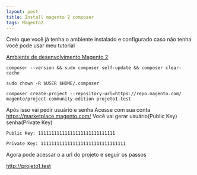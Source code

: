 ```yaml
---
layout: post
title: Install magento 2 composer
tags: Magento2
---
```

Creio que você já tenha o ambiente instalado e configurado caso não tenha você pode usar meu tutorial

[Ambiente de desenvolvimento Magento 2](https://jonatanmachado.tk/install-ambiente-desenvolvimento-magento-2-ubuntu-19/)

```
composer --version && sudo composer self-update && composer clear-cache
```
```
sudo chown -R $USER $HOME/.composer
```
```
composer create-project --repository-url=https://repo.magento.com/ magento/project-community-edition projeto1.test
```

Após isso vai pedir usuário e senha
Acesse com sua conta https://marketplace.magento.com/
Você vai gerar usuário(Public Key) senha(Private Key)

```
Public Key: 11111111111111111111111111111

Private Key: 11111111111111111111111111111111
```

Agora pode acessar o a url do projeto e seguir os passos

http://projeto1.test

